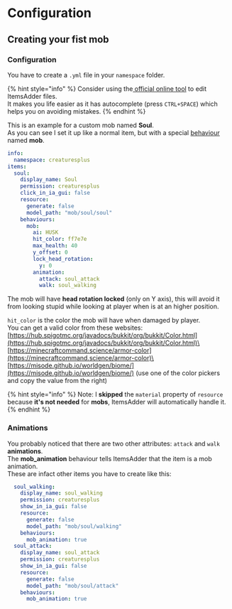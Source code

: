 # Configuration

## Creating your fist mob

### Configuration

You have to create a `.yml` file in your `namespace` folder.

{% hint style="info" %}
Consider using the[ official online tool](../../../../beginners/files-editor.md) to edit ItemsAdder files. \
It makes you life easier as it has autocomplete (press `CTRL+SPACE`) which helps you on avoiding mistakes.
{% endhint %}

This is an example for a custom mob named **Soul**.\
As you can see I set it up like a normal item, but with a special [behaviour ](../../../item-properties/behaviours.md)named **mob**.

```yaml
info:
  namespace: creaturesplus
items:
  soul:
    display_name: Soul
    permission: creaturesplus
    click_in_ia_gui: false
    resource:
      generate: false
      model_path: "mob/soul/soul"
    behaviours:
      mob:
        ai: HUSK
        hit_color: ff7e7e
        max_health: 40
        y_offset: 0
        lock_head_rotation:
          y: 0
        animation:
          attack: soul_attack
          walk: soul_walking
```

The mob will have **head rotation locked** (only on Y axis), this will avoid it from looking stupid while looking at player when is at an higher position.

`hit_color` is the color the mob will have when damaged by player. \
You can get a valid color from these websites:\
[https://hub.spigotmc.org/javadocs/bukkit/org/bukkit/Color.html](https://hub.spigotmc.org/javadocs/bukkit/org/bukkit/Color.html)\
[https://minecraftcommand.science/armor-color](https://minecraftcommand.science/armor-color)\
[https://misode.github.io/worldgen/biome/](https://misode.github.io/worldgen/biome/) (use one of the color pickers and copy the value from the right)

{% hint style="info" %}
Note: I **skipped** the `material` property of `resource` because **it's not needed** for **mobs**, ItemsAdder will automatically handle it.
{% endhint %}

### Animations

You probably noticed that there are two other attributes: `attack` and `walk` **animations**.\
The **mob\_animation** behaviour tells ItemsAdder that the item is a mob animation.\
These are infact other items you have to create like this:

```yaml
  soul_walking:
    display_name: soul_walking
    permission: creaturesplus
    show_in_ia_gui: false
    resource:
      generate: false
      model_path: "mob/soul/walking"
    behaviours:
      mob_animation: true
  soul_attack:
    display_name: soul_attack
    permission: creaturesplus
    show_in_ia_gui: false
    resource:
      generate: false
      model_path: "mob/soul/attack"
    behaviours:
      mob_animation: true
```
